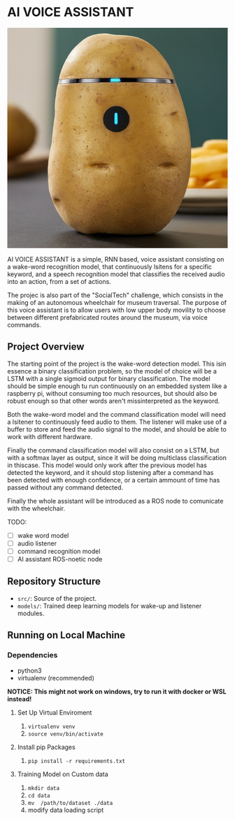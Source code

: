 # AI VOICE ASSISTANT

![potato](img/potato_voice_assistant.jpg)

AI VOICE ASSISTANT is a simple, RNN based, voice assistant consisting on a wake-word recognition model,
that continuously lsitens for a specific keyword, and a speech recognition model that classifies
the received audio into an action, from a set of actions.

The projec is also part of the "SocialTech" challenge, which consists in the making of an autonomous 
wheelchair for museum traversal. The purpose of this voice assistant is to allow users with low upper
body movility to choose between different prefabricated routes around the museum, via voice commands. 

## Project Overview

The starting point of the project is the wake-word detection model. This isin essence a binary classification
problem, so the model of choice will be a LSTM with a single sigmoid output for binary classification. The
model should be simple enough tu run continuously on an embedded system like a raspberry pi, without consuming
too much resources, but should also be robust enough so that other words aren't missinterpreted as the keyword.

Both the wake-word model and the command classification model will need a lsitener to continuously feed audio
to them. The listener will make use of a buffer to store and feed the audio signal to the model, and should be
able to work with different hardware.

Finally the command classification model will also consist on a LSTM, but with a softmax layer as output, since
it will be doing multiclass classification in thiscase. This model would only work after the previous model
has detected the keyword, and it should stop listening after a command has been detected with enough confidence,
or a certain ammount of time has passed without any command detected.

Finally the whole assistant will be introduced as a ROS node to comunicate with the wheelchair.

TODO:
- [ ] wake word model
- [ ] audio listener
- [ ] command recognition model
- [ ] AI assistant ROS-noetic node

## Repository Structure

- `src/`: Source of the project.
- `models/`: Trained deep learning models for wake-up and listener modules.

## Running on Local Machine

### Dependencies

- python3
- virtualenv (recommended)

**NOTICE: This might not work on windows, try to run it with docker or WSL instead!**

1. Set Up Virtual Enviroment
    1. `virtualenv venv`
    2. `source venv/bin/activate`

2. Install pip Packages
    1. `pip install -r requirements.txt`

3. Training Model on Custom data
    1. `mkdir data`
    2. `cd data`
    3. `mv  /path/to/dataset ./data`
    4. modify data loading script


